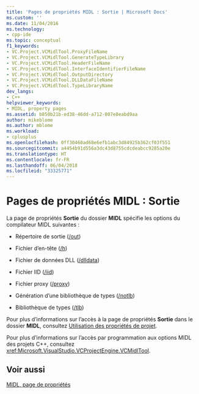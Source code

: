 ```yaml
---
title: 'Pages de propriétés MIDL : Sortie | Microsoft Docs'
ms.custom: ''
ms.date: 11/04/2016
ms.technology:
- cpp-ide
ms.topic: conceptual
f1_keywords:
- VC.Project.VCMidlTool.ProxyFileName
- VC.Project.VCMidlTool.GenerateTypeLibrary
- VC.Project.VCMidlTool.HeaderFileName
- VC.Project.VCMidlTool.InterfaceIdentifierFileName
- VC.Project.VCMidlTool.OutputDirectory
- VC.Project.VCMidlTool.DLLDataFileName
- VC.Project.VCMidlTool.TypeLibraryName
dev_langs:
- C++
helpviewer_keywords:
- MIDL, property pages
ms.assetid: b850b21b-ed38-46dd-a712-807e8eabd9aa
author: mikeblome
ms.author: mblome
ms.workload:
- cplusplus
ms.openlocfilehash: 0ff30460ad68e6efb1abc3d84925b362cf03f551
ms.sourcegitcommit: a4454b91d556a3dc43d8755cdcdeabcc9285a20e
ms.translationtype: HT
ms.contentlocale: fr-FR
ms.lasthandoff: 06/04/2018
ms.locfileid: "33325771"
---
```

# <a name="midl-property-pages-output"></a>Pages de propriétés MIDL : Sortie
La page de propriétés **Sortie** du dossier **MIDL** spécifie les options du compilateur MIDL suivantes :  
  
-   Répertoire de sortie ([/out](http://msdn.microsoft.com/library/windows/desktop/aa367358))  
  
-   Fichier d’en-tête ([/h](http://msdn.microsoft.com/library/windows/desktop/aa367325))  
  
-   Fichier de données DLL ([/dlldata](http://msdn.microsoft.com/library/windows/desktop/aa367322))  
  
-   Fichier IID ([/iid](http://msdn.microsoft.com/library/windows/desktop/aa367329))  
  
-   Fichier proxy ([/proxy](http://msdn.microsoft.com/library/windows/desktop/aa367362))  
  
-   Génération d’une bibliothèque de types ([/notlb](http://msdn.microsoft.com/library/windows/desktop/aa367343))  
  
-   Bibliothèque de types ([/tlb](http://msdn.microsoft.com/library/windows/desktop/aa367372))  
  
 Pour plus d’informations sur l’accès à la page de propriétés **Sortie** dans le dossier **MIDL**, consultez [Utilisation des propriétés de projet](../ide/working-with-project-properties.md).  
  
 Pour plus d’informations sur l’accès par programmation aux options MIDL des projets C++, consultez <xref:Microsoft.VisualStudio.VCProjectEngine.VCMidlTool>.  
  
## <a name="see-also"></a>Voir aussi  
 [MIDL, page de propriétés](../ide/midl-property-pages.md)